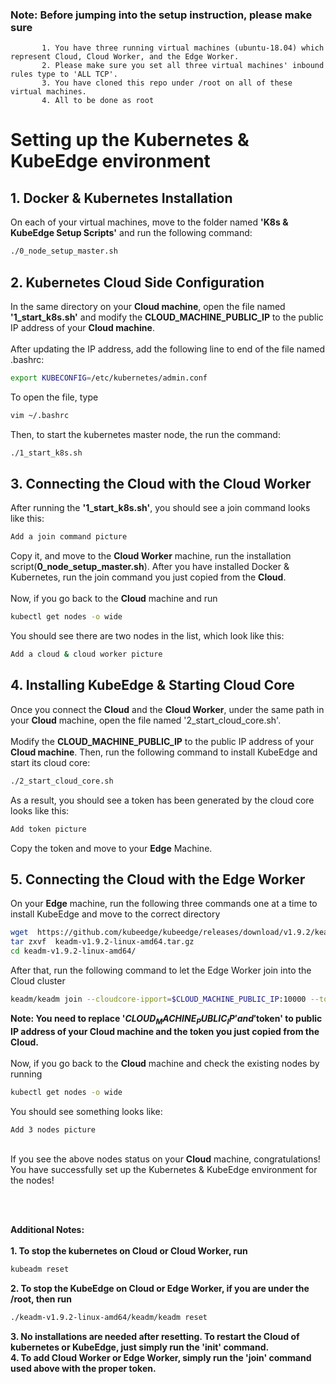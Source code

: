 ### Note:  Before jumping into the setup instruction, please make sure
           1. You have three running virtual machines (ubuntu-18.04) which represent Cloud, Cloud Worker, and the Edge Worker.
           2. Please make sure you set all three virtual machines' inbound rules type to 'ALL TCP'.
           3. You have cloned this repo under /root on all of these virtual machines.
           4. All to be done as root

# Setting up the Kubernetes & KubeEdge environment
## 1. Docker & Kubernetes Installation
On each of your virtual machines, move to the folder named **'K8s & KubeEdge Setup Scripts'** and run the following command:
```bash
./0_node_setup_master.sh
```
 
## 2. Kubernetes Cloud Side Configuration
In the same directory on your **Cloud machine**, open the file named **'1_start_k8s.sh'** and modify the **CLOUD_MACHINE_PUBLIC_IP** to the public IP address of your **Cloud machine**.\
\
After updating the IP address, add the following line to end of the file named .bashrc:
```bash
export KUBECONFIG=/etc/kubernetes/admin.conf
```
To open the file, type
```bash
vim ~/.bashrc
```
Then, to start the kubernetes master node, the run the command:
```bash
./1_start_k8s.sh
```

## 3. Connecting the Cloud with the Cloud Worker
After running the **'1_start_k8s.sh'**, you should see a join command looks like this:
```bash
Add a join command picture
```
Copy it, and move to the **Cloud Worker** machine, run the installation script(**0_node_setup_master.sh**). After you have installed Docker & Kubernetes, run the join command you just copied from the **Cloud**.\
\
Now, if you go back to the **Cloud** machine and run
```bash
kubectl get nodes -o wide
```
You should see there are two nodes in the list, which look like this:
```bash
Add a cloud & cloud worker picture
```

## 4. Installing KubeEdge & Starting Cloud Core
Once you connect the **Cloud** and the **Cloud Worker**, under the same path in your **Cloud** machine, open the file named '2_start_cloud_core.sh'.\
\
Modify the **CLOUD_MACHINE_PUBLIC_IP** to the public IP address of your **Cloud machine**. Then, run the following command to install KubeEdge and start its cloud core:
```bash
./2_start_cloud_core.sh
```
As a result, you should see a token has been generated by the cloud core looks like this:
```bash
Add token picture
```
Copy the token and move to your **Edge** Machine.


## 5. Connecting the Cloud with the Edge Worker
On your **Edge** machine, run the following three commands one at a time to install KubeEdge and move to the correct directory
```bash
wget  https://github.com/kubeedge/kubeedge/releases/download/v1.9.2/keadm-v1.9.2-linux-amd64.tar.gz
tar zxvf  keadm-v1.9.2-linux-amd64.tar.gz
cd keadm-v1.9.2-linux-amd64/
```
After that, run the following command to let the Edge Worker join into the Cloud cluster
```bash
keadm/keadm join --cloudcore-ipport=$CLOUD_MACHINE_PUBLIC_IP:10000 --token=$token
```
**Note: You need to replace '$CLOUD_MACHINE_PUBLIC_IP' and '$token' to public IP address of your Cloud machine and the token you just copied from the Cloud.**\
\
Now, if you go back to the **Cloud** machine and check the existing nodes by running
```bash
kubectl get nodes -o wide
```
You should see something looks like:
```bash
Add 3 nodes picture
```
\
If you see the above nodes status on your **Cloud** machine, congratulations! You have successfully set up the Kubernetes & KubeEdge environment for the nodes!

\
&nbsp;

**Additional Notes:**\
\
**1. To stop the kubernetes on Cloud or Cloud Worker, run**
```bash
kubeadm reset
```
**2. To stop the KubeEdge on Cloud or Edge Worker, if you are under the /root, then run**
```bash
./keadm-v1.9.2-linux-amd64/keadm/keadm reset
```
**3. No installations are needed after resetting. To restart the Cloud of kubernetes or KubeEdge, just simply run the 'init' command.**\
**4. To add Cloud Worker or Edge Worker, simply run the 'join' command used above with the proper token.**



